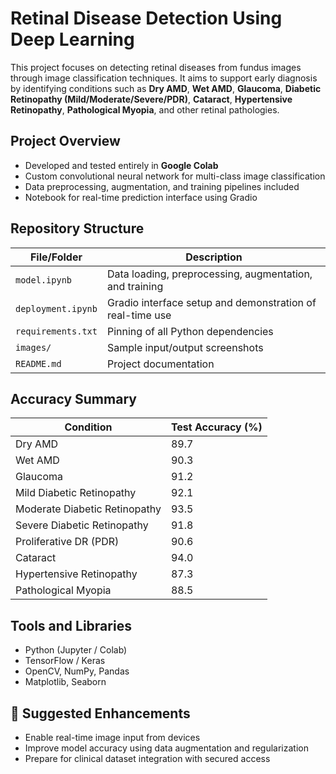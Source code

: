 #  Retinal Disease Detection Using Deep Learning

This project focuses on detecting retinal diseases from fundus images through image classification techniques. It aims to support early diagnosis by identifying conditions such as **Dry AMD**, **Wet AMD**, **Glaucoma**, **Diabetic Retinopathy (Mild/Moderate/Severe/PDR)**, **Cataract**, **Hypertensive Retinopathy**, **Pathological Myopia**, and other retinal pathologies.

##  Project Overview
- Developed and tested entirely in **Google Colab**
- Custom convolutional neural network for multi-class image classification
- Data preprocessing, augmentation, and training pipelines included
- Notebook for real-time prediction interface using Gradio

##  Repository Structure

| File/Folder           | Description                                               |
|-----------------------|-----------------------------------------------------------|
| `model.ipynb`         | Data loading, preprocessing, augmentation, and training   |
| `deployment.ipynb`    | Gradio interface setup and demonstration of real-time use |
| `requirements.txt`    | Pinning of all Python dependencies                        |
| `images/`             | Sample input/output screenshots                           |
| `README.md`           | Project documentation                                     |

##  Accuracy Summary

| Condition                  | Test Accuracy (%) |
|----------------------------|-------------------|
| Dry AMD                    | 89.7              |
| Wet AMD                    | 90.3              |
| Glaucoma                   | 91.2              |
| Mild Diabetic Retinopathy  | 92.1              |
| Moderate Diabetic Retinopathy | 93.5           |
| Severe Diabetic Retinopathy | 91.8             |
| Proliferative DR (PDR)     | 90.6              |
| Cataract                   | 94.0              |
| Hypertensive Retinopathy   | 87.3              |
| Pathological Myopia        | 88.5              |

##  Tools and Libraries

- Python (Jupyter / Colab)
- TensorFlow / Keras
- OpenCV, NumPy, Pandas
- Matplotlib, Seaborn

## 🔧 Suggested Enhancements

- Enable real-time image input from devices
- Improve model accuracy using data augmentation and regularization
- Prepare for clinical dataset integration with secured access


